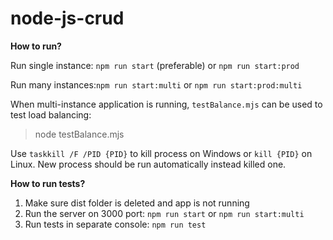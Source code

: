 # node-js-crud

**How to run?**

Run single instance: `npm run start` (preferable) or `npm run start:prod`

Run many instances:`npm run start:multi` or `npm run start:prod:multi`

When multi-instance application is running, `testBalance.mjs` can be used to test load balancing:
 > node testBalance.mjs

Use `taskkill /F /PID {PID}` to kill process on Windows or `kill {PID}` on Linux.
New process should be run automatically instead killed one.

**How to run tests?**
1) Make sure dist folder is deleted and app is not running
2) Run the server on 3000 port: `npm run start` or `npm run start:multi`
3) Run tests in separate console: `npm run test`
